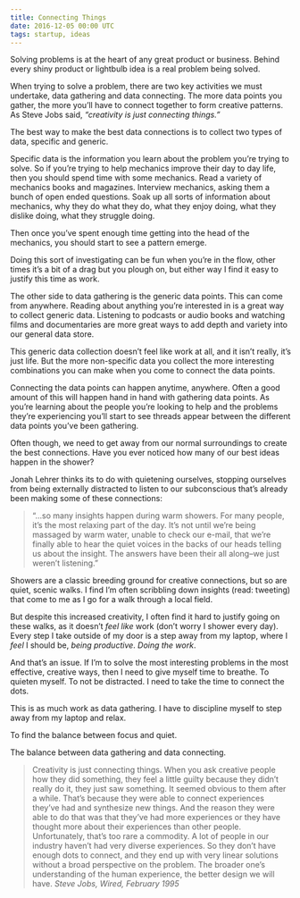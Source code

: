 ```yaml
---
title: Connecting Things
date: 2016-12-05 00:00 UTC
tags: startup, ideas
---
```


Solving problems is at the heart of any great product or business. Behind every shiny product or lightbulb idea is a real problem being solved.

When trying to solve a problem, there are two key activities we must undertake, data gathering and data connecting. The more data points you gather, the more you’ll have to connect together to form creative patterns. As Steve Jobs said, _“creativity is just connecting things.”_

The best way to make the best data connections is to collect two types of data, specific and generic.

Specific data is the information you learn about the problem you’re trying to solve. So if you’re trying to help mechanics improve their day to day life, then you should spend time with some mechanics. Read a variety of mechanics books and magazines. Interview mechanics, asking them a bunch of open ended questions. Soak up all sorts of information about mechanics, why they do what they do, what they enjoy doing, what they dislike doing, what they struggle doing.

Then once you’ve spent enough time getting into the head of the mechanics, you should start to see a pattern emerge.

Doing this sort of investigating can be fun when you’re in the flow, other times it’s a bit of a drag but you plough on, but either way I find it easy to justify this time as work.

The other side to data gathering is the generic data points. This can come from anywhere. Reading about anything you’re interested in is a great way to collect generic data. Listening to podcasts or audio books and watching films and documentaries are more great ways to add depth and variety into our general data store.

This generic data collection doesn’t feel like work at all, and it isn’t really, it’s just life. But the more non-specific data you collect the more interesting combinations you can make when you come to connect the data points.

Connecting the data points can happen anytime, anywhere. Often a good amount of this will happen hand in hand with gathering data points. As you’re learning about the people you’re looking to help and the problems they’re experiencing you’ll start to see threads appear between the different data points you’ve been gathering.

Often though, we need to get away from our normal surroundings to create the best connections. Have you ever noticed how many of our best ideas happen in the shower?

Jonah Lehrer thinks its to do with quietening ourselves, stopping ourselves from being externally distracted to listen to our subconscious that’s already been making some of these connections:

> “…so many insights happen during warm showers. For many people, it’s the most relaxing part of the day. It’s not until we’re being massaged by warm water, unable to check our e-mail, that we’re finally able to hear the quiet voices in the backs of our heads telling us about the insight. The answers have been their all along–we just weren’t listening.”

Showers are a classic breeding ground for creative connections, but so are quiet, scenic walks. I find I’m often scribbling down insights (read: tweeting) that come to me as I go for a walk through a local field.

But despite this increased creativity, I often find it hard to justify going on these walks, as it doesn’t _feel like_ work (don’t worry I shower every day). Every step I take outside of my door is a step away from my laptop, where I _feel_ I should be, _being productive_. _Doing the work_.

And that’s an issue. If I’m to solve the most interesting problems in the most effective, creative ways, then I need to give myself time to breathe. To quieten myself. To not be distracted. I need to take the time to connect the dots.

This is as much work as data gathering. I have to discipline myself to step away from my laptop and relax.

To find the balance between focus and quiet.

The balance between data gathering and data connecting.

> Creativity is just connecting things. When you ask creative people how they did something, they feel a little guilty because they didn’t really do it, they just saw something. It seemed obvious to them after a while. That’s because they were able to connect experiences they’ve had and synthesize new things. And the reason they were able to do that was that they’ve had more experiences or they have thought more about their experiences than other people. Unfortunately, that’s too rare a commodity. A lot of people in our industry haven’t had very diverse experiences. So they don’t have enough dots to connect, and they end up with very linear solutions without a broad perspective on the problem. The broader one’s understanding of the human experience, the better design we will have.
> <cite>Steve Jobs, Wired, February 1995</cite>
